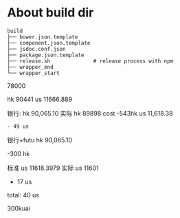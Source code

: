 
# About build dir
```
build
├── bower.json.template
├── component.json.template
├── jsdoc.conf.json
├── package.json.template
├── release.sh              # release process with npm
├── wrapper_end
└── wrapper_start
```


78000

hk 90441
us 11666.889

银行:
hk 90,065.10
实际 hk 89898
cost -543hk
us 11,618.38

    - 49 us 

银行+futu
hk 90,065.10


-300 hk


标准
us 11618.3979
实际
us 11601

- 17 us

total: 40 us

300kuai

